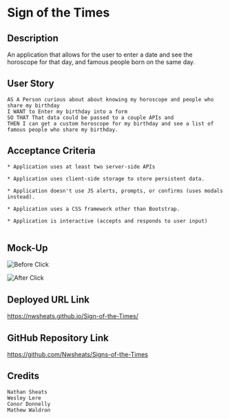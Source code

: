 # Sign of the Times

## Description

An application that allows for the user to enter a date and see the horoscope for that day, and famous people born on the same day.

## User Story

```
AS A Person curious about about knowing my horoscope and people who share my birthday
I WANT to Enter my birthday into a form
SO THAT That data could be passed to a couple APIs and
THEN I can get a custom horoscope for my birthday and see a list of famous people who share my birthday.

```

## Acceptance Criteria

```
* Application uses at least two server-side APIs

* Application uses client-side storage to store persistent data.

* Application doesn't use JS alerts, prompts, or confirms (uses modals instead).

* Application uses a CSS framework other than Bootstrap.

* Application is interactive (accepts and responds to user input)


```

## Mock-Up
![Before Click](https://user-images.githubusercontent.com/111530485/196305012-3a3cabf4-92dd-40cf-b720-9538e098e1a8.png)

![After Click](https://user-images.githubusercontent.com/111530485/196305020-1ce7fc12-0bf7-4b76-9e6e-16e3aa32967f.png)

## Deployed URL Link

https://nwsheats.github.io/Sign-of-the-Times/

## GitHub Repository Link

https://github.com/Nwsheats/Signs-of-the-Times

## Credits
```
Nathan Sheats
Wesley Lere
Conor Donnelly
Mathew Waldron
```
